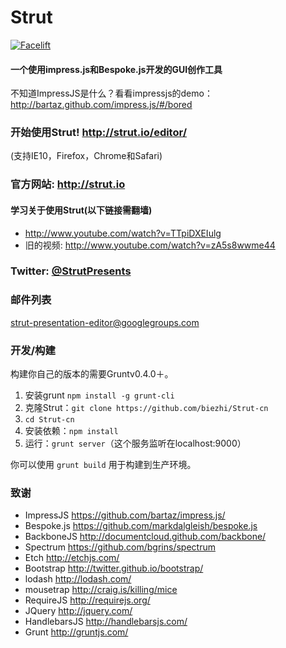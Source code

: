 
Strut
=======

[![Facelift](https://f.cloud.github.com/assets/1009003/515405/f1003c6a-be74-11e2-84b9-14776c652afb.png)](http://strut.io)


#### 一个使用impress.js和Bespoke.js开发的GUI创作工具 ####

不知道ImpressJS是什么？看看impressjs的demo：http://bartaz.github.com/impress.js/#/bored

### 开始使用Strut! http://strut.io/editor/
(支持IE10，Firefox，Chrome和Safari)

### 官方网站: http://strut.io ###

#### 学习关于使用Strut(以下链接需翻墙)

* http://www.youtube.com/watch?v=TTpiDXEIulg
* 旧的视频: http://www.youtube.com/watch?v=zA5s8wwme44


### Twitter: [@StrutPresents](https://twitter.com/strutpresents)


### 邮件列表 ###

strut-presentation-editor@googlegroups.com

### 开发/构建 ###

构建你自己的版本的需要Gruntv0.4.0＋。

1. 安装grunt `npm install -g grunt-cli`
2. 克隆Strut：`git clone https://github.com/biezhi/Strut-cn`
3. `cd Strut-cn`
4. 安装依赖：`npm install`
5. 运行：`grunt server`（这个服务监听在localhost:9000）

你可以使用 `grunt build` 用于构建到生产环境。

### 致谢 ###

* ImpressJS https://github.com/bartaz/impress.js/
* Bespoke.js https://github.com/markdalgleish/bespoke.js
* BackboneJS http://documentcloud.github.com/backbone/
* Spectrum https://github.com/bgrins/spectrum
* Etch http://etchjs.com/
* Bootstrap http://twitter.github.io/bootstrap/
* lodash http://lodash.com/
* mousetrap http://craig.is/killing/mice
* RequireJS http://requirejs.org/
* JQuery http://jquery.com/
* HandlebarsJS http://handlebarsjs.com/
* Grunt http://gruntjs.com/
